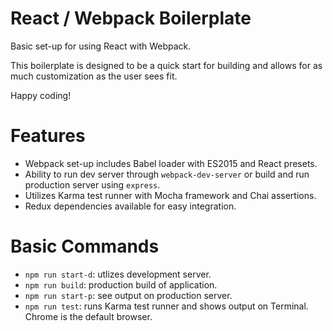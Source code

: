 # React / Webpack Boilerplate

Basic set-up for using React with Webpack. 

This boilerplate is designed to be a quick start for building and allows for as much customization as the user sees fit.

Happy coding!

# Features
- Webpack set-up includes Babel loader with ES2015 and React presets.
- Ability to run dev server through `webpack-dev-server` or build and run production server using `express`.
- Utilizes Karma test runner with Mocha framework and Chai assertions.
- Redux dependencies available for easy integration.

# Basic Commands
- `npm run start-d`: utlizes development server.
- `npm run build`: production build of application.
- `npm run start-p`: see output on production server.
- `npm run test`: runs Karma test runner and shows output on Terminal. Chrome is the default browser.



